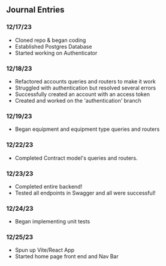 ## Journal Entries

### 12/17/23
- Cloned repo & began coding
- Established Postgres Database
- Started working on Authenticator

### 12/18/23
- Refactored accounts queries and routers to make it work
- Struggled with authentication but resolved several errors
- Successfully created an account with an access token
- Created and worked on the 'authentication' branch

### 12/19/23
- Began equipment and equipment type queries and routers

### 12/22/23
- Completed Contract model's queries and routers.

### 12/23/23
- Completed entire backend!
- Tested all endpoints in Swagger and all were successful!

### 12/24/23
- Began implementing unit tests

### 12/25/23
- Spun up Vite/React App
- Started home page front end and Nav Bar


